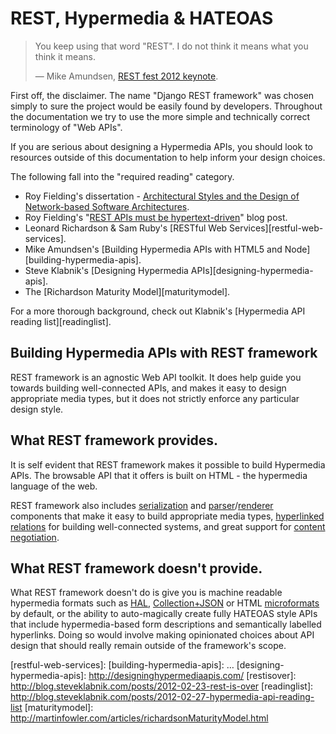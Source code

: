 # REST, Hypermedia & HATEOAS

> You keep using that word "REST". I do not think it means what you think it means.
>
> &mdash; Mike Amundsen, [REST fest 2012 keynote][cite].

First off, the disclaimer.  The name "Django REST framework" was chosen simply to sure the project would be easily found by developers.  Throughout the documentation we try to use the more simple and technically correct terminology of "Web APIs".

If you are serious about designing a Hypermedia APIs, you should look to resources outside of this documentation to help inform your design choices.

The following fall into the "required reading" category.

* Roy Fielding's dissertation - [Architectural Styles and
the Design of Network-based Software Architectures][dissertation].
* Roy Fielding's "[REST APIs must be hypertext-driven][hypertext-driven]" blog post.
* Leonard Richardson & Sam Ruby's [RESTful Web Services][restful-web-services].
* Mike Amundsen's [Building Hypermedia APIs with HTML5 and Node][building-hypermedia-apis].
* Steve Klabnik's [Designing Hypermedia APIs][designing-hypermedia-apis].
* The [Richardson Maturity Model][maturitymodel].

For a more thorough background, check out Klabnik's [Hypermedia API reading list][readinglist].

## Building Hypermedia APIs with REST framework

REST framework is an agnostic Web API toolkit.  It does help guide you towards building well-connected APIs, and makes it easy to design appropriate media types, but it does not strictly enforce any particular design style.

## What REST framework provides.

It is self evident that REST framework makes it possible to build Hypermedia APIs.  The browsable API that it offers is built on HTML - the hypermedia language of the web.

REST framework also includes [serialization] and [parser]/[renderer] components that make it easy to build appropriate media types, [hyperlinked relations][fields] for building well-connected systems, and great support for [content negotiation][conneg].

## What REST framework doesn't provide.

What REST framework doesn't do is give you is machine readable hypermedia formats such as [HAL][hal], [Collection+JSON][collection] or HTML [microformats] by default, or the ability to auto-magically create fully HATEOAS style APIs that include hypermedia-based form descriptions and semantically labelled hyperlinks.  Doing so would involve making opinionated choices about API design that should really remain outside of the framework's scope.

[cite]: http://vimeo.com/channels/restfest/page:2
[dissertation]: http://www.ics.uci.edu/~fielding/pubs/dissertation/top.htm
[hypertext-driven]: http://roy.gbiv.com/untangled/2008/rest-apis-must-be-hypertext-driven
[restful-web-services]: 
[building-hypermedia-apis]: …
[designing-hypermedia-apis]: http://designinghypermediaapis.com/
[restisover]: http://blog.steveklabnik.com/posts/2012-02-23-rest-is-over
[readinglist]: http://blog.steveklabnik.com/posts/2012-02-27-hypermedia-api-reading-list
[maturitymodel]: http://martinfowler.com/articles/richardsonMaturityModel.html

[hal]: http://stateless.co/hal_specification.html
[collection]: http://www.amundsen.com/media-types/collection/
[microformats]: http://microformats.org/wiki/Main_Page
[serialization]: ../api-guide/serializers.md
[parser]: ../api-guide/parsers.md
[renderer]: ../api-guide/renderers.md
[fields]: ../api-guide/fields.md
[conneg]: ../api-guide/content-negotiation.md
